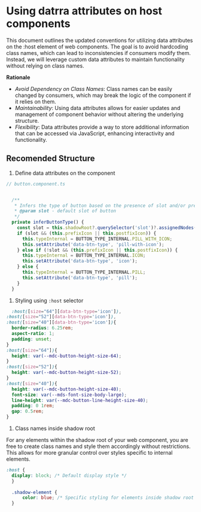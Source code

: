 # Using datrra attributes on host components

This document outlines the updated conventions for utilizing data attributes on the :host element of web components. The goal is to avoid hardcoding class names, which can lead to inconsistencies if consumers modify them. Instead, we will leverage custom data attributes to maintain functionality without relying on class names.

**Rationale**

* _Avoid Dependency on Class Names_: Class names can be easily changed by consumers, which may break the logic of the component if it relies on them.
* _Maintainability_: Using data attributes allows for easier updates and management of component behavior without altering the underlying structure.
* _Flexibility_: Data attributes provide a way to store additional information that can be accessed via JavaScript, enhancing interactivity and functionality.

## Recomended Structure

1. Define data attributes on the component

```js
// button.component.ts


  /**
   * Infers the type of button based on the presence of slot and/or prefix and postfix icons.
   * @param slot - default slot of button
   */
  private inferButtonType() {
    const slot = this.shadowRoot?.querySelector('slot')?.assignedNodes().length;
    if (slot && (this.prefixIcon || this.postfixIcon)) {
      this.typeInternal = BUTTON_TYPE_INTERNAL.PILL_WITH_ICON;
      this.setAttribute('data-btn-type', 'pill-with-icon');
    } else if (!slot && (this.prefixIcon || this.postfixIcon)) {
      this.typeInternal = BUTTON_TYPE_INTERNAL.ICON;
      this.setAttribute('data-btn-type', 'icon');
    } else {
      this.typeInternal = BUTTON_TYPE_INTERNAL.PILL;
      this.setAttribute('data-btn-type', 'pill');
    }
  }
  ```

  1. Styling using `:host` selector

  ```css
    :host([size="64"][data-btn-type='icon']), 
  :host([size="52"][data-btn-type='icon']), 
  :host([size="40"][data-btn-type='icon']){
    border-radius: 6.25rem;
    aspect-ratio: 1;
    padding: unset;
  }
  :host([size="64"]){
    height: var(--mdc-button-height-size-64);
  }
  :host([size="52"]){
    height: var(--mdc-button-height-size-52);
  }
  :host([size="40"]){
    height: var(--mdc-button-height-size-40);
    font-size: var(--mds-font-size-body-large);
    line-height: var(--mdc-button-line-height-size-40);
    padding: 0 1rem;
    gap: 0.5rem;
  }
  ```

  1. Class names inside shadow root

  For any elements within the shadow root of your web component, you are free to create class names and style them accordingly without restrictions. This allows for more granular control over styles specific to internal elements.
  
  ```css
  :host {
    display: block; /* Default display style */
    }
    
    .shadow-element {
        color: blue; /* Specific styling for elements inside shadow root */
    }
```